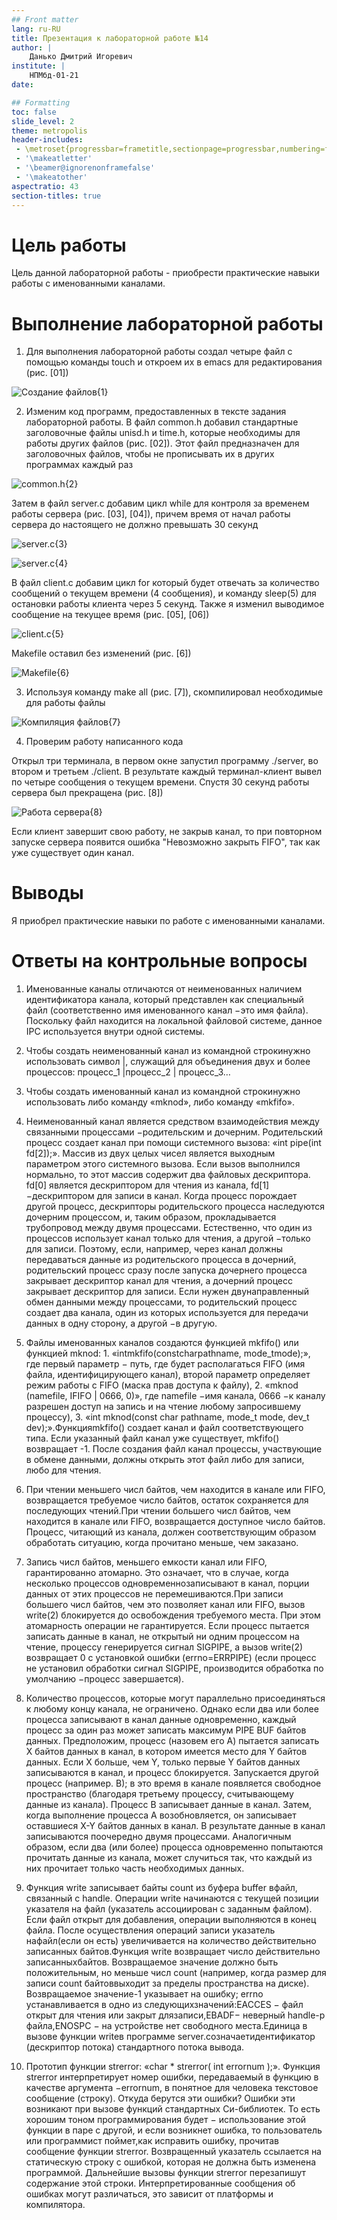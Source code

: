 ```yaml
---
## Front matter
lang: ru-RU
title: Презентация к лабораторной работе №14
author: |
	Данько Дмитрий Игоревич
institute: |
	НПМбд-01-21
date: 

## Formatting
toc: false
slide_level: 2
theme: metropolis
header-includes: 
 - \metroset{progressbar=frametitle,sectionpage=progressbar,numbering=fraction}
 - '\makeatletter'
 - '\beamer@ignorenonframefalse'
 - '\makeatother'
aspectratio: 43
section-titles: true
---
```


# Цель работы

Цель данной лабораторной работы - приобрести практические навыки работы с именованными каналами.


# Выполнение лабораторной работы

1. Для выполнения лабораторной работы создал четыре файл с помощью команды touch и откроем их в emacs для редактирования (рис. [01])

![Создание файлов](image/1.png){1}

2. Изменим код программ, предоставленных в тексте задания лабораторной работы. В файл common.h добавил стандартные заголовочные файлы unisd.h и time.h, которые необходимы для работы других файлов (рис. [02]). Этот файл предназначен для заголовочных файлов, чтобы не прописывать их в других программах каждый раз

![common.h](image/2.png){2}

Затем в файл server.c добавим цикл while для контроля за временем работы сервера (рис. [03],  [04]), причем время от начал работы сервера до настоящего не должно превышать 30 секунд

![server.c](image/3.png){3}

![server.c](image/4.png){4}

В файл client.c добавим цикл for который будет отвечать за количество сообщений о текущем времени (4 сообщения), и команду sleep(5) для остановки работы клиента через 5 секунд. Также я изменил выводимое сообщение на текущее время (рис. [05],  [06])

![client.c](image/5.png){5}


Makefile оставил без изменений (рис. [6])

![Makefile](image/6.png){6}

3. Используя команду make all (рис. [7]), скомпилировал необходимые для работы файлы 

![Компиляция файлов](image/7.png){7}

4. Проверим работу написанного кода

Открыл три терминала, в первом окне запустил программу ./server, во втором и третьем ./client. В результате каждый терминал-клиент вывел по четыре сообщения о текущем времени. Спустя 30 секунд работы сервера был прекращена (рис. [8])

![Работа сервера](image/8.png){8}

Если клиент завершит свою работу, не закрыв канал, то при повторном запуске сервера появится ошибка "Невозможно закрыть FIFO", так как уже существует один канал.

# Выводы

Я приобрел практические навыки по работе с именованными каналами.

# Ответы на контрольные вопросы

1. Именованные каналы отличаются от неименованных наличием идентификатора канала, который представлен как специальный файл (соответственно имя именованного канал −это имя файла). Поскольку файл находится на локальной файловой системе, данное IPC используется внутри одной системы.

2. Чтобы создать неименованный канал из командной строкинужно использовать символ |, служащий для объединения двух и более процессов: процесс_1 |процесс_2 | процесс_3…

3. Чтобы создать именованный канал из командной строкинужно использовать либо команду «mknod», либо команду «mkfifo».

4. Неименованный канал является средством взаимодействия между связанными процессами −родительским и дочерним. Родительский процесс создает канал при помощи системного вызова: «int pipe(int fd[2]);». Массив из двух целых чисел является выходным параметром этого системного вызова. Если вызов выполнился нормально, то этот массив содержит два файловых дескриптора. fd[0] является дескриптором для чтения из канала, fd[1] −дескриптором для записи в канал. Когда процесс порождает другой процесс, дескрипторы родительского процесса наследуются дочерним процессом, и, таким образом, прокладывается трубопровод между двумя процессами. Естественно, что один из процессов использует канал только для чтения, а другой −только для записи. Поэтому, если, например, через канал должны передаваться данные из родительского процесса в дочерний, родительский процесс сразу после запуска дочернего процесса закрывает дескриптор канал для чтения, а дочерний процесс закрывает дескриптор для записи. Если нужен двунаправленный обмен данными между процессами, то родительский процесс создает два канала, один из которых используется для передачи данных в одну сторону, а другой −в другую.

5. Файлы именованных каналов создаются функцией mkfifo() или функцией mknod: 1. «intmkfifo(constcharpathname, mode_tmode);», где первый параметр − путь, где будет располагаться FIFO (имя файла, идентифицирующего канал), второй параметр определяет режим работы с FIFO (маска прав доступа к файлу), 2. «mknod (namefile, IFIFO | 0666, 0)», где namefile −имя канала, 0666 −к каналу разрешен доступ на запись и на чтение любому запросившему процессу), 3. «int mknod(const char pathname, mode_t mode, dev_t dev);».Функцияmkfifo() создает канал и файл соответствующего типа. Если указанный файл канал уже существует, mkfifo() возвращает -1. После создания файл канал процессы, участвующие в обмене данными, должны открыть этот файл либо для записи, любо для чтения.

6. При чтении меньшего числ байтов, чем находится в канале или FIFO, возвращается требуемое число байтов, остаток сохраняется для последующих чтений.При чтении большего числ байтов, чем находится в канале или FIFO, возвращается доступное число байтов. Процесс, читающий из канала, должен соответствующим образом обработать ситуацию, когда прочитано меньше, чем заказано.

7. Запись числ байтов, меньшего емкости канал или FIFO, гарантированно атомарно. Это означает, что в случае, когда несколько процессов одновременнозаписывают в канал, порции данных от этих процессов не перемешиваются.При записи большего числ байтов, чем это позволяет канал или FIFO, вызов write(2) блокируется до освобождения требуемого места. При этом атомарность операции не гарантируется. Если процесс пытается записать данные в канал, не открытый ни одним процессом на чтение, процессу генерируется сигнал SIGPIPE, а вызов write(2) возвращает 0 с установкой ошибки (errno=ERRPIPE) (если процесс не установил обработки сигнал SIGPIPE, производится обработка по умолчанию −процесс завершается).

8. Количество процессов, которые могут параллельно присоединяться к любому концу канала, не ограничено. Однако если два или более процесса записывают в канал данные одновременно, каждый процесс за один раз может записать максимум PIPE BUF байтов данных. Предположим, процесс (назовем его А) пытается записать X байтов данных в канал, в котором имеется место для Y байтов данных. Если X больше, чем Y, только первые Y байтов данных записываются в канал, и процесс блокируется. Запускается другой процесс (например. В); в это время в канале появляется свободное пространство (благодаря третьему процессу, считывающему данные из канала). Процесс В записывает данные в канал. Затем, когда выполнение процесса А возобновляется, он записывает оставшиеся X-Y байтов данных в канал. В результате данные в канал записываются поочередно двумя процессами. Аналогичным образом, если два (или более) процесса одновременно попытаются прочитать данные из канала, может случиться так, что каждый из них прочитает только часть необходимых данных.

9. Функция write записывает байты count из буфера buffer вфайл, связанный с handle. Операции write начинаются с текущей позиции указателя на файл (указатель ассоциирован с заданным файлом). Если файл открыт для добавления, операции выполняются в конец файла. После осуществления операций записи указатель нафайл(если он есть) увеличивается на количество действительно записанных байтов.Функция write возвращает число действительно записанныхбайтов. Возвращаемое значение должно быть положительным, но меньше числ count (например, когда размер для записи count байтоввыходит за пределы пространства на диске). Возвращаемое значение-1 указывает на ошибку; errno устанавливается в одно из следующихзначений:EACCES − файл открыт для чтения или закрыт длязаписи,EBADF− неверный handle-р файла,ENOSPC − на устройстве нет свободного места.Единица в вызове функции writeв программе server.cозначаетидентификатор (дескриптор потока) стандартного потока вывода.

10. Прототип функции strerror: «char * strerror( int errornum );». Функция strerror интерпретирует номер ошибки, передаваемый в функцию в качестве аргумента −errornum, в понятное для человека текстовое сообщение (строку). Откуда берутся эти ошибки? Ошибки эти возникают при вызове функций стандартных Си-библиотек. То есть хорошим тоном программирования будет − использование этой функции в паре с другой, и если возникнет ошибка, то пользователь или программист поймет,как исправить ошибку, прочитав сообщение функции strerror. Возвращенный указатель ссылается на статическую строку с ошибкой, которая не должна быть изменена программой. Дальнейшие вызовы функции strerror перезапишут содержание этой строки. Интерпретированные сообщения об ошибках могут различаться, это зависит от платформы и компилятора.


